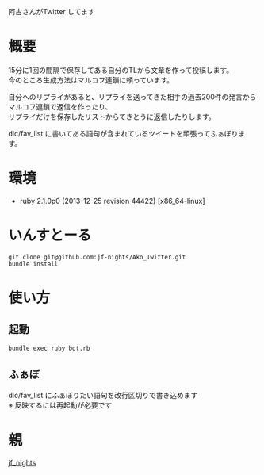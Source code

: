 阿古さんがTwitter してます
# 概要
15分に1回の間隔で保存してある自分のTLから文章を作って投稿します。  
今のところ生成方法はマルコフ連鎖に頼っています。

自分へのリプライがあると、リプライを送ってきた相手の過去200件の発言からマルコフ連鎖で返信を作ったり、  
リプライだけを保存したリストからてきとうに返信したりします。

dic/fav_list に書いてある語句が含まれているツイートを頑張ってふぁぼります。

# 環境
- ruby 2.1.0p0 (2013-12-25 revision 44422) [x86_64-linux]

# いんすとーる
`git clone git@github.com:jf-nights/Ako_Twitter.git`  
`bundle install`

# 使い方
## 起動
`bundle exec ruby bot.rb`

## ふぁぼ
dic/fav_list にふぁぼりたい語句を改行区切りで書き込めます  
※ 反映するには再起動が必要です

# 親
[jf_nights](https://twitter.com/jf_nights)
